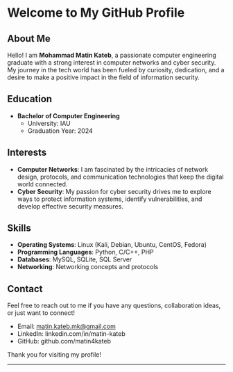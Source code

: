 # Welcome to My GitHub Profile

## About Me
Hello! I am **Mohammad Matin Kateb**, a passionate computer engineering graduate with a strong interest in computer networks and cyber security. 
My journey in the tech world has been fueled by curiosity, dedication, and a desire to make a positive impact in the field of information security.

## Education
- **Bachelor of Computer Engineering**
  - University: IAU
  - Graduation Year: 2024

## Interests
- **Computer Networks**: I am fascinated by the intricacies of network design, protocols, and communication technologies that keep the digital world connected.
- **Cyber Security**: My passion for cyber security drives me to explore ways to protect information systems, identify vulnerabilities, and develop effective security measures.

## Skills
- **Operating Systems**: Linux (Kali, Debian, Ubuntu, CentOS, Fedora)
- **Programming Languages**: Python, C/C++, PHP
- **Databases**: MySQL, SQLite, SQL Server
- **Networking**: Networking concepts and protocols

## Contact
Feel free to reach out to me if you have any questions, collaboration ideas, or just want to connect!

- Email: matin.kateb.mk@gmail.com
- LinkedIn: linkedin.com/in/matin-kateb
- GitHub: github.com/matin4kateb

Thank you for visiting my profile!

---
